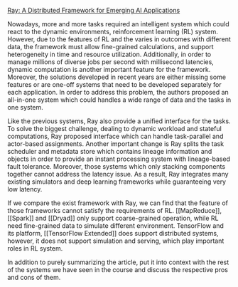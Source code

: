 [Ray: A Distributed Framework for Emerging AI Applications](https://www.usenix.org/system/files/osdi18-moritz.pdf)

Nowadays, more and more tasks required an intelligent system which could react to the dynamic environments, reinforcement learning (RL) system. However, due to the features of RL and the 
varies in outcomes with different data, the framework must allow fine-grained calculations, and support heterogeneity in time and resource utilization. Additionally, in order to manage millions of diverse jobs per second with millisecond latencies, dynamic computation is another important 
feature for the framework. Moreover, the solutions developed in recent years are either missing some features or are one-off systems that need to be developed separately for each application. In order to address this problem, the authors proposed an all-in-one system which could handles a wide range of data and the tasks in one system. 

Like the previous systems, Ray also provide a unified interface for the tasks. To solve the biggest challenge, dealing to dynamic workload and stateful computations, Ray proposed interface which can handle task-parallel and actor-based assignments. Another important change is Ray splits the task scheduler and metadata store which contains lineage information and objects in order to provide an instant processing system with lineage-based fault tolerance. Moreover, those systems which only stacking components together cannot address the latency issue. As a result, Ray integrates many existing simulators and deep learning frameworks while guaranteeing very low latency.

If we compare the exist framework with Ray, we can find that the feature of those frameworks cannot satisfy the requirements of RL. [[MapReduce]], [[Spark]] and [[Dryad]] only support coarse-grained operation, while RL need fine-grained data to simulate different environment. TensorFlow and its platform, [[TensorFlow Extended]] does support distributed systems, however, it does not support simulation and serving, which play important roles in RL system.





In addition to purely summarizing the article, put it into context with the rest of the systems we have seen in the course and discuss the respective pros and cons of them.